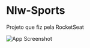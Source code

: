 # Nlw-Sports

Projeto que fiz pela RocketSeat



![App Screenshot](https://i.imgur.com/es9HBXc.png)
